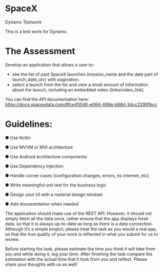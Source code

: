 # SpaceX
Dynamo Testwork

This is a test work for Dynamo.

# The Assessment

Develop an application that allows a user to:
-	see the list of past SpaceX launches (mission_name and the date part of launch_date_utc) with pagination.
-	select a launch from the list and view a small amount of information about the launch, including an embedded video (links/video_link).

You can find the API documentation here: 
https://docs.spacexdata.com/#fce450d6-e064-499a-b88d-34cc22991bcc

# Guidelines:

●	Use Kotlin 

●	Use MVVM or MVI architecture 

●	Use Android architecture components

●	Use Dependency Injection

●	Handle corner cases (configuration changes, errors, no internet, etc)

●	Write meaningful unit test for the business logic

●	Design your UI with a material design mindset

●	Add documentation when needed

The application should make use of the REST API. However, it should not simply fetch all the data once, rather ensure that the app displays fresh data, so that it is always up-to-date as long as there is a data connection. Although it’s a simple project, please treat the task as you would a real app, so that the true quality of your work is reflected in what you submit for us to review.

Before starting the task, please estimate the time you think it will take from you and while doing it, log your time. After finishing the task compare the estimation with the actual time that it took from you and reflect. Please share your thoughts with us as well!
